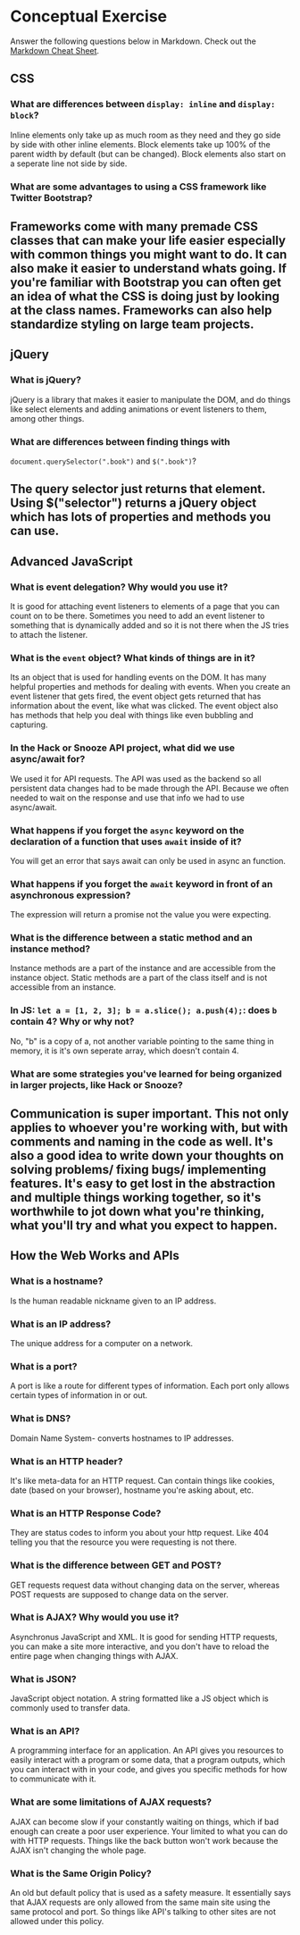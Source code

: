 # Conceptual Exercise

Answer the following questions below in Markdown. 
Check out the 
[Markdown Cheat Sheet](https://github.com/adam-p/markdown-here/wiki/Markdown-Cheatsheet).

## CSS

### What are differences between ``display: inline`` and ``display: block``?
Inline elements only take up as much room as they need and they go side by side with other inline elements.
Block elements take up 100% of the parent width by default (but can be changed). Block elements also
 start on a seperate line not side by side.

### What are some advantages to using a CSS framework like Twitter Bootstrap?
Frameworks come with many premade CSS classes that can make your life easier especially with common things
you might want to do. It can also make it easier to understand whats going. If you're familiar with Bootstrap 
you can often get an idea of what the CSS is doing just by looking at the class names. Frameworks can also help 
standardize styling on large team projects.
---

## jQuery

### What is jQuery?
jQuery is a library that makes it easier to manipulate the DOM, and do things like select elements
and adding animations or event listeners to them, among other things.

### What are differences between finding things with 
`document.querySelector(".book")` and `$(".book")`?

The query selector just returns that element. Using $("selector") returns a jQuery object which has lots
of properties and methods you can use. 
---

## Advanced JavaScript

### What is event delegation? Why would you use it?
It is good for attaching event listeners to elements of a page that you can count on to be there.
Sometimes you need to add an event listener to something that is dynamically added and so it is not there
when the JS tries to attach the listener.

### What is the `event` object? What kinds of things are in it?
Its an object that is used for handling events on the DOM. It has many helpful properties and methods for dealing with events.
When you create an event listener that gets fired, the event object gets returned that has information about the event, like what was clicked. The event object also has methods that help you deal with things like even bubbling and capturing. 

### In the Hack or Snooze API project, what did we use async/await for?
We used it for API requests. The API was used as the backend so all persistent data changes had to be made through the API.
Because we often needed to wait on the response and use that info we had to use async/await.

### What happens if you forget the `async` keyword on  the declaration of a function that uses `await` inside of it?
You will get an error that says await can only be used in async an function.

### What happens if you forget the `await` keyword in front of an asynchronous expression?
The expression will return a promise not the value you were expecting.

### What is the difference between a static method and an instance method?
Instance methods are a part of the instance and are accessible from the instance object. Static methods are a part of the class itself
and is not accessible from an instance. 

### In JS: `let a = [1, 2, 3]; b = a.slice(); a.push(4);`: does `b` contain 4? Why or why not? 
No, "b" is a copy of a, not another variable pointing to the same thing in memory, it is it's own seperate array, which doesn't contain 4.

### What are some strategies you've learned for being organized in larger projects, like Hack or Snooze?
Communication is super important. This not only applies to whoever you're working with, but with comments and naming in the code as well. It's also
a good idea to write down your thoughts on solving problems/ fixing bugs/ implementing features. It's easy to get lost in the abstraction and 
multiple things working together, so it's worthwhile to jot down what you're thinking, what you'll try and what you expect to happen.
---


## How the Web Works and APIs

### What is a hostname?
Is the human readable nickname given to an IP address.

### What is an IP address?
The unique address for a computer on a network.

### What is a port?
A port is like a route for different types of information. Each port only allows certain types of information in or out.

### What is DNS?
Domain Name System- converts hostnames to IP addresses.

### What is an HTTP header?
It's like meta-data for an HTTP request. Can contain things like cookies, date (based on your browser), hostname you're asking about, etc.

### What is an HTTP Response Code?
They are status codes to inform you about your http request. Like 404 telling you that the resource you were requesting is not there.

### What is the difference between GET and POST?
GET requests request data without changing data on the server, whereas POST requests are supposed to change data on the server.

### What is AJAX? Why would you use it?
Asynchronus JavaScript and XML. It is good for sending HTTP requests, you can make a site more interactive, and you don't 
have to reload the entire page when changing things with AJAX.

### What is JSON?
JavaScript object notation. A string formatted like a JS object which is commonly used to transfer data.

### What is an API?
A programming interface for an application. An API gives you resources to easily interact with a program or some data, that
a program outputs, which you can interact with in your code, and gives you specific methods for how to communicate with it.

### What are some limitations of AJAX requests?
AJAX can become slow if your constantly waiting on things, which if bad enough can create a poor user experience. Your limited to
what you can do with HTTP requests. Things like the back button won't work because the AJAX isn't changing the whole page.

### What is the Same Origin Policy?
An old but default policy that is used as a safety measure. It essentially says that AJAX requests are only allowed from
the same main site using the same protocol and port. So things like API's talking to other sites are not allowed
 under this policy.